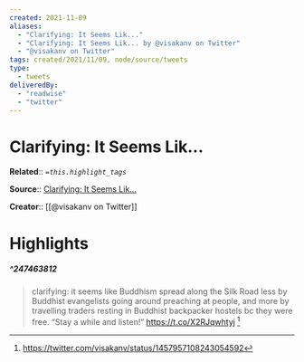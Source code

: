 ```yaml
---
created: 2021-11-09
aliases:
  - "Clarifying: It Seems Lik..."
  - "Clarifying: It Seems Lik... by @visakanv on Twitter"
  - "@visakanv on Twitter"
tags: created/2021/11/09, node/source/tweets
type: 
  - tweets
deliveredBy: 
  - "readwise"
  - "twitter"
---
```

# Clarifying: It Seems Lik...

**Related**:: 
*`=this.highlight_tags`*

**Source**:: [Clarifying: It Seems Lik...](https://twitter.com/visakanv/status/1457957108243054592)

**Creator**:: [[@visakanv on Twitter]]

# Highlights
##### ^247463812
  
> clarifying: it seems like Buddhism spread along the Silk Road less by Buddhist evangelists going around preaching at people, and more by travelling traders resting in Buddhist backpacker hostels bc they were free. “Stay a while and listen!” https://t.co/X2RJqwhtyj 
  [^247463812]

[^247463812]: https://twitter.com/visakanv/status/1457957108243054592

